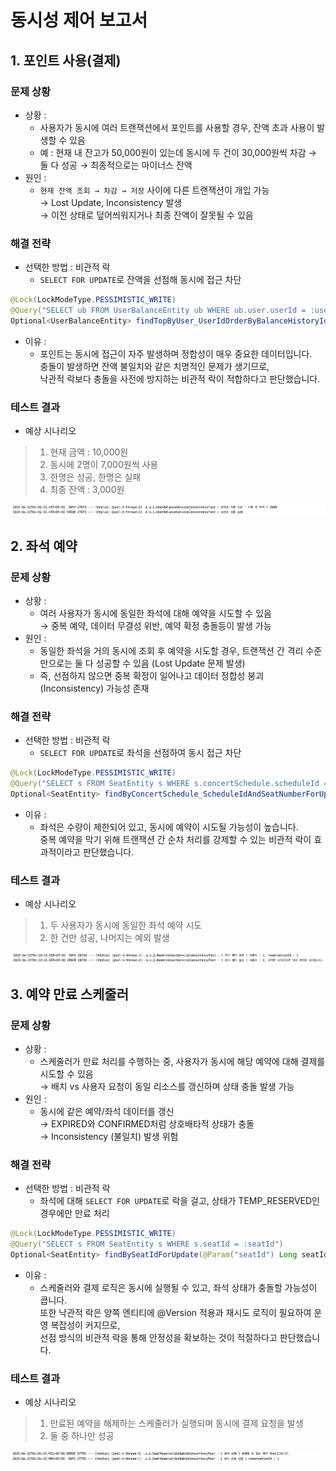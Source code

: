# 동시성 제어 보고서

## 1. 포인트 사용(결제)

### 문제 상황

- 상황 :
	- 사용자가 동시에 여러 트랜잭션에서 포인트를 사용할 경우, 잔액 초과 사용이 발생할 수 있음
	- 예 : 현재 내 잔고가 50,000원이 있는데 동시에 두 건이 30,000원씩 차감 → 둘 다 성공 → 최종적으로는 마이너스 잔액
- 원인 :
	- `현재 잔액 조회 → 차감 → 저장` 사이에 다른 트랜잭션이 개입 가능  
	  → Lost Update, Inconsistency 발생  
	  → 이전 상태로 덮어씌워지거나 최종 잔액이 잘못될 수 있음


### 해결 전략

- 선택한 방법 : 비관적 락
	- `SELECT FOR UPDATE`로 잔액을 선점해 동시에 접근 차단

``` java
@Lock(LockModeType.PESSIMISTIC_WRITE)  
@Query("SELECT ub FROM UserBalanceEntity ub WHERE ub.user.userId = :userId ORDER BY ub.balanceHistoryId DESC")  
Optional<UserBalanceEntity> findTopByUser_UserIdOrderByBalanceHistoryIdDescForUpdate(@Param("userId") Long userId);
```

- 이유 : 
	- 포인트는 동시에 접근이 자주 발생하며 정합성이 매우 중요한 데이터입니다.   
	  충돌이 발생하면 잔액 불일치와 같은 치명적인 문제가 생기므로,  
	  낙관적 락보다 충돌을 사전에 방지하는 비관적 락이 적합하다고 판단했습니다.


### 테스트 결과

- 예상 시나리오

> 1. 현재 금액 : 10,000원
> 2. 동시에 2명이 7,000원씩 사용
> 3. 한명은 성공, 한명은 실패
> 4. 최종 잔액 : 3,000원


![포인트 사용 테스트 결과](/docs/imgs/포인트_사용_테스트_결과.png)



## 2. 좌석 예약

### 문제 상황

- 상황 :
	- 여러 사용자가 동시에 동일한 좌석에 대해 예약을 시도할 수 있음  
	  → 중복 예약, 데이터 무결성 위반, 예약 확정 충돌등이 발생 가능
- 원인 :
	- 동일한 좌석을 거의 동시에 조회 후 예약을 시도할 경우,  트랜잭션 간 격리 수준만으로는 둘 다 성공할 수 있음 (Lost Update 문제 발생)  
	- 즉, 선점하지 않으면 중복 확정이 일어나고 데이터 정합성 붕괴 (Inconsistency) 가능성 존재


### 해결 전략

- 선택한 방법 : 비관적 락
	- `SELECT FOR UPDATE`로 좌석을 선점하여 동시 접근 차단

``` java
@Lock(LockModeType.PESSIMISTIC_WRITE)  
@Query("SELECT s FROM SeatEntity s WHERE s.concertSchedule.scheduleId = :scheduleId AND s.seatNumber = :seatNumber")  
Optional<SeatEntity> findByConcertSchedule_ScheduleIdAndSeatNumberForUpdate(@Param("scheduleId") Long scheduleId, @Param("seatNumber") int seatNumber);
```

- 이유 : 
	- 좌석은 수량이 제한되어 있고, 동시에 예약이 시도될 가능성이 높습니다.  
	  중복 예약을 막기 위해 트랜잭션 간 순차 처리를 강제할 수 있는 비관적 락이 효과적이라고 판단했습니다.

### 테스트 결과

- 예상 시나리오

> 1. 두 사용자가 동시에 동일한 좌석 예약 시도
> 2. 한 건만 성공, 나머지는 예외 발생

![포인트 사용 테스트 결과](/docs/imgs/좌석_예약_테스트_결과.png)



## 3. 예약 만료 스케줄러

### 문제 상황

- 상황 :
	- 스케줄러가 만료 처리를 수행하는 중, 사용자가 동시에 해당 예약에 대해 결제를 시도할 수 있음  
	  → 배치 vs 사용자 요청이 동일 리소스를 갱신하며 상태 충돌 발생 가능
- 원인 :
	- 동시에 같은 예약/좌석 데이터를 갱신  
	  → EXPIRED와 CONFIRMED처럼 상호배타적 상태가 충돌  
	  → Inconsistency (불일치) 발생 위험

### 해결 전략

- 선택한 방법 : 비관적 락
	- 좌석에 대해 `SELECT FOR UPDATE`로 락을 걸고, 상태가 TEMP_RESERVED인 경우에만 만료 처리

``` java
@Lock(LockModeType.PESSIMISTIC_WRITE)  
@Query("SELECT s FROM SeatEntity s WHERE s.seatId = :seatId")  
Optional<SeatEntity> findBySeatIdForUpdate(@Param("seatId") Long seatId);
```

- 이유 : 
	- 스케줄러와 결제 로직은 동시에 실행될 수 있고, 좌석 상태가 충돌할 가능성이 큽니다.  
	  또한 낙관적 락은 양쪽 엔티티에 @Version 적용과 재시도 로직이 필요하여 운영 복잡성이 커지므로,  
	  선점 방식의 비관적 락을 통해 안정성을 확보하는 것이 적절하다고 판단했습니다.

### 테스트 결과

- 예상 시나리오

> 1. 만료된 예약을 해제하는 스케줄러가 실행되며 동시에 결제 요청을 발생
> 2. 둘 중 하나만 성공

![포인트 사용 테스트 결과](/docs/imgs/예약_만료_테스트_결과.png)

